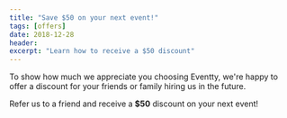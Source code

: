 ```yaml
---
title: "Save $50 on your next event!"
tags: [offers]
date: 2018-12-28
header:
excerpt: "Learn how to receive a $50 discount"
---
```


To show how much we appreciate you choosing Eventty, we're happy to offer a discount for your friends or family hiring us in the future.

Refer us to a friend and receive a **$50** discount on your next event!

<img src="{{ site.url }}{{ site.baseurl }}/images/offer.jpg" alt="">
